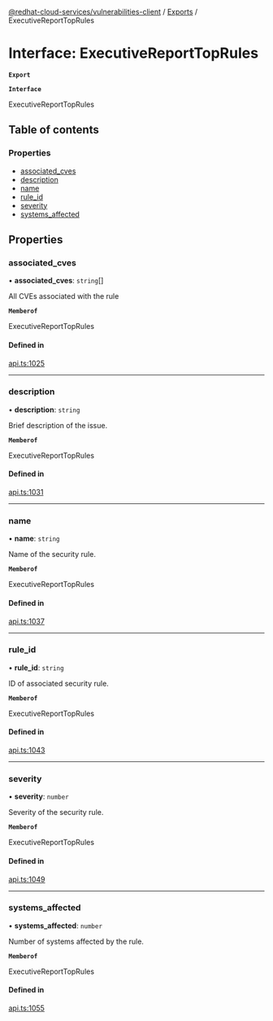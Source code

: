 [@redhat-cloud-services/vulnerabilities-client](../README.md) / [Exports](../modules.md) / ExecutiveReportTopRules

# Interface: ExecutiveReportTopRules

**`Export`**

**`Interface`**

ExecutiveReportTopRules

## Table of contents

### Properties

- [associated\_cves](ExecutiveReportTopRules.md#associated_cves)
- [description](ExecutiveReportTopRules.md#description)
- [name](ExecutiveReportTopRules.md#name)
- [rule\_id](ExecutiveReportTopRules.md#rule_id)
- [severity](ExecutiveReportTopRules.md#severity)
- [systems\_affected](ExecutiveReportTopRules.md#systems_affected)

## Properties

### associated\_cves

• **associated\_cves**: `string`[]

All CVEs associated with the rule

**`Memberof`**

ExecutiveReportTopRules

#### Defined in

[api.ts:1025](https://github.com/RedHatInsights/javascript-clients/blob/master/packages/vulnerabilities/api.ts#L1025)

___

### description

• **description**: `string`

Brief description of the issue.

**`Memberof`**

ExecutiveReportTopRules

#### Defined in

[api.ts:1031](https://github.com/RedHatInsights/javascript-clients/blob/master/packages/vulnerabilities/api.ts#L1031)

___

### name

• **name**: `string`

Name of the security rule.

**`Memberof`**

ExecutiveReportTopRules

#### Defined in

[api.ts:1037](https://github.com/RedHatInsights/javascript-clients/blob/master/packages/vulnerabilities/api.ts#L1037)

___

### rule\_id

• **rule\_id**: `string`

ID of associated security rule.

**`Memberof`**

ExecutiveReportTopRules

#### Defined in

[api.ts:1043](https://github.com/RedHatInsights/javascript-clients/blob/master/packages/vulnerabilities/api.ts#L1043)

___

### severity

• **severity**: `number`

Severity of the security rule.

**`Memberof`**

ExecutiveReportTopRules

#### Defined in

[api.ts:1049](https://github.com/RedHatInsights/javascript-clients/blob/master/packages/vulnerabilities/api.ts#L1049)

___

### systems\_affected

• **systems\_affected**: `number`

Number of systems affected by the rule.

**`Memberof`**

ExecutiveReportTopRules

#### Defined in

[api.ts:1055](https://github.com/RedHatInsights/javascript-clients/blob/master/packages/vulnerabilities/api.ts#L1055)
